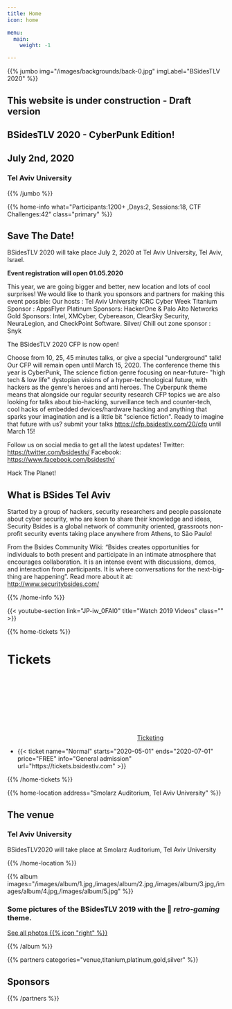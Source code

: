 ```yaml
---
title: Home
icon: home

menu:
  main:
    weight: -1

---
```


{{% jumbo img="/images/backgrounds/back-0.jpg" imgLabel="BSidesTLV 2020" %}}

## This website is under construction - Draft version
## BSidesTLV 2020  - CyberPunk Edition!
## July 2nd, 2020
### Tel Aviv University

{{% /jumbo %}}

{{% home-info what="Participants:1200+ ,Days:2, Sessions:18, CTF Challenges:42" class="primary" %}}

## Save The Date!  
BSidesTLV 2020 will take place July 2, 2020 at Tel Aviv University, Tel Aviv, Israel.

**Event registration will open 01.05.2020**

This year, we are going bigger and better, new location and lots of cool surprises!
We would like to thank you sponsors and partners for making this event possible:
Our hosts : Tel Aviv University ICRC Cyber Week
Titanium Sponsor : AppsFlyer
Platinum Sponsors: HackerOne & Palo Alto Networks
Gold Sponsors: Intel, XMCyber, Cybereason, ClearSky Security, NeuraLegion,
and CheckPoint Software.
Silver/ Chill out zone sponsor : Snyk

The BSidesTLV 2020 CFP is now open!

Choose from 10, 25, 45 minutes talks, or give a special "underground" talk!
Our CFP will remain open until March 15, 2020.
The conference theme this year is CyberPunk, The science fiction genre focusing on near-future- "high tech & low life" dystopian visions of a hyper-technological future, with hackers as the genre's heroes and anti heroes. The Cyberpunk theme means that alongside our regular security research CFP topics we are also looking for talks about bio-hacking, surveillance tech and counter-tech, cool hacks of embedded devices/hardware hacking and anything that sparks your imagination and is a little bit "science fiction".
Ready to imagine that future with us? submit your talks https://cfp.bsidestlv.com/20/cfp until March 15!

Follow us on social media to get all the latest updates!
Twitter:  https://twitter.com/bsidestlv/
Facebook: https://www.facebook.com/bsidestlv/

Hack The Planet!


## What is BSides Tel Aviv

Started by a group of hackers, security researchers and people passionate about cyber security, who are keen to share their knowledge and ideas, Security Bsides is a global network of community oriented, grassroots non-profit security events taking place anywhere from Athens, to São Paulo!

From the Bsides Community Wiki:  “Bsides creates opportunities for individuals to both present and participate in an intimate atmosphere that encourages collaboration. It is an intense event with discussions, demos, and interaction from participants. It is where conversations for the next-big-thing are happening”.  Read more about it at: http://www.securitybsides.com/

{{% /home-info %}}


{{< youtube-section link="JP-iw_0FAI0" title="Watch 2019 Videos" class="" >}}

<!-- ... -->


<!-- ..

{{% home-speakers %}}
## Featured Speakers
{{< button-link label="Submit a presentation"
                url="https://conference-hall.io/public/event/HJRThubF4uYPkb7jSUxi"
                icon="cfp" >}}


{{< button-link label="See all speakers"
                url="./speakers"
                icon="right" >}}

{{% /home-speakers %}}
-->

<!-- ...

{{% home-subscribe  class="primary" %}}

## Get notified about the important conference updates

{{% /home-subscribe %}} -->

<!-- ... -->

<!-- .. -->
{{% home-tickets %}}
# Tickets

<a class="btn primary" href="https://tickets.bsidestlv.com" target="_blank"><svg class="icon icon-cfp"><use xlink:href="#ticket"></use></svg>Ticketing</a>

<ul>
<li>{{< ticket name="Normal"
           starts="2020-05-01"
           ends="2020-07-01"
           price="FREE"
           info="General admission"
           url="https://tickets.bsidestlv.com" >}}</li>
</ul>

{{% /home-tickets %}}

<!-- ... -->

{{% home-location address="Smolarz Auditorium, Tel Aviv University" %}}

## The venue

### Tel Aviv University

BSidesTLV2020 will take place at Smolarz Auditorium, Tel Aviv University

{{% /home-location %}}

<!-- ... -->

{{% album images="/images/album/1.jpg,/images/album/2.jpg,/images/album/3.jpg,/images/album/4.jpg,/images/album/5.jpg" %}}

### Some pictures of the **BSidesTLV 2019** with the 👾 _retro-gaming_ theme.

<a class="btn primary" target="_blank" rel="noopener" href="https://photos.app.goo.gl/2Y3AVLy8DxTFbbjH6">
    See all photos
    {{% icon "right" %}}
</a>

{{% /album  %}}

<!-- ... -->

<!-- titanium,platinum,gold,silver -->
{{% partners categories="venue,titanium,platinum,gold,silver" %}}
## Sponsors
{{% /partners %}}
